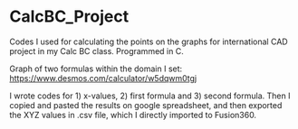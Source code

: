 # CalcBC_Project
Codes I used for calculating the points on the graphs for international CAD project in my Calc BC class. Programmed in C.


Graph of two formulas within the domain I set: https://www.desmos.com/calculator/w5dqwm0tgj



I wrote codes for 1) x-values, 2) first formula and 3) second formula. Then I copied and pasted the results on google spreadsheet, and then exported the XYZ values in .csv file, which I directly imported to Fusion360.

